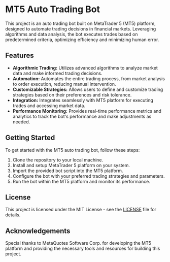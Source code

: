 # MT5 Auto Trading Bot

This project is an auto trading bot built on MetaTrader 5 (MT5) platform, designed to automate trading decisions in financial markets. Leveraging algorithms and data analysis, the bot executes trades based on predetermined criteria, optimizing efficiency and minimizing human error.

## Features

- **Algorithmic Trading:** Utilizes advanced algorithms to analyze market data and make informed trading decisions.
- **Automation:** Automates the entire trading process, from market analysis to order execution, reducing manual intervention.
- **Customizable Strategies:** Allows users to define and customize trading strategies based on their preferences and risk tolerance.
- **Integration:** Integrates seamlessly with MT5 platform for executing trades and accessing market data.
- **Performance Monitoring:** Provides real-time performance metrics and analytics to track the bot's performance and make adjustments as needed.

## Getting Started

To get started with the MT5 auto trading bot, follow these steps:

1. Clone the repository to your local machine.
2. Install and setup MetaTrader 5 platform on your system.
3. Import the provided bot script into the MT5 platform.
4. Configure the bot with your preferred trading strategies and parameters.
5. Run the bot within the MT5 platform and monitor its performance.

## License

This project is licensed under the MIT License - see the [LICENSE](LICENSE) file for details.

## Acknowledgements

Special thanks to MetaQuotes Software Corp. for developing the MT5 platform and providing the necessary tools and resources for building this project.
